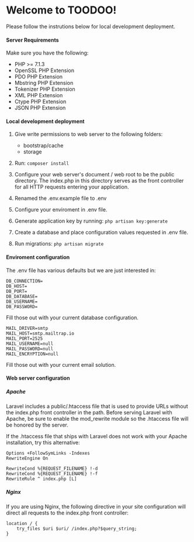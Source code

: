 # Welcome to TOODOO!

Please follow the instrutions below for local development deployment.

#### Server Requirements

Make sure you have the following:

- PHP >= 7.1.3
- OpenSSL PHP Extension
- PDO PHP Extension
- Mbstring PHP Extension
- Tokenizer PHP Extension
- XML PHP Extension
- Ctype PHP Extension
- JSON PHP Extension

#### Local development deployment

1. Give write permissions to web server to the following folders:
   * bootstrap/cache
   * storage
   
2. Run: `composer install`
3. Configure your web server's document / web root to be the public directory. 
   The index.php in this directory serves as the front controller for all HTTP requests entering your application.
4. Renamed the .env.example file to .env
5. Configure your enviroment in .env file.
6. Generate application key by running: `php artisan key:generate`
7. Create a database and place configuration values requested in .env file.
7. Run migrations: `php artisan migrate`

#### Enviroment configuration

The .env file has various defaults but we are just interested in:

```
DB_CONNECTION=
DB_HOST=
DB_PORT=
DB_DATABASE=
DB_USERNAME=
DB_PASSWORD=

```
Fill those out with your current database configuration.

```
MAIL_DRIVER=smtp
MAIL_HOST=smtp.mailtrap.io
MAIL_PORT=2525
MAIL_USERNAME=null
MAIL_PASSWORD=null
MAIL_ENCRYPTION=null
```
Fill those out with your current email solution.

#### Web server configuration

##### Apache

Laravel includes a public/.htaccess file that is used to provide URLs without the index.php front controller in the path. Before serving Laravel with Apache, be sure to enable the mod_rewrite module so the .htaccess file will be honored by the server.

If the .htaccess file that ships with Laravel does not work with your Apache installation, try this alternative:

```
Options +FollowSymLinks -Indexes
RewriteEngine On

RewriteCond %{REQUEST_FILENAME} !-d
RewriteCond %{REQUEST_FILENAME} !-f
RewriteRule ^ index.php [L]
```

##### Nginx
If you are using Nginx, the following directive in your site configuration will direct all requests to the index.php front controller:

```
location / {
    try_files $uri $uri/ /index.php?$query_string;
}
```
